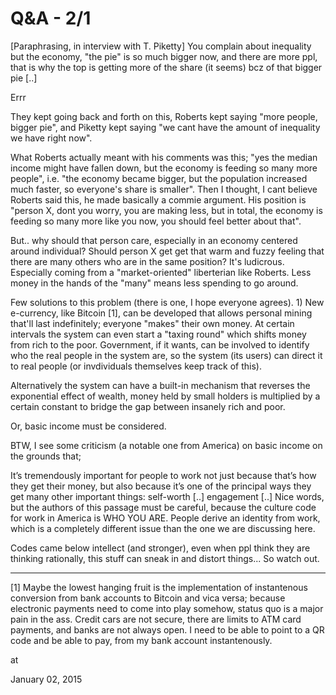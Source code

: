 # Q&A - 2/1
[Paraphrasing, in interview with T. Piketty] You complain about inequality but the economy, "the pie" is so much bigger now, and there are more ppl, that is why the top is getting more of the share (it seems) bcz of that bigger pie [..]

Errr

They kept going back and forth on this, Roberts kept saying "more people, bigger pie", and Piketty kept saying "we cant have the amount of inequality we have right now".

What Roberts actually meant with his comments was  this; "yes the median income might have fallen down, but the economy is feeding so many more people", i.e. "the economy became bigger, but the population increased much faster, so everyone's share is smaller". Then  I thought, I cant believe Roberts said this, he  made basically a commie argument. His position is "person X, dont you worry, you are making less, but in total, the economy is feeding so many more like you now, you should feel better about that".

But.. why should that person care, especially in an economy centered around individual? Should person X get get that warm and fuzzy feeling that there are many others  who are in the same position? It's ludicrous. Especially coming from a "market-oriented" liberterian like Roberts. Less money in the hands of the "many" means less spending to go around.

Few solutions to this problem (there is one, I hope everyone agrees). 1) New e-currency, like Bitcoin [1], can be developed that allows personal mining that'll last indefinitely; everyone "makes" their own money. At certain intervals the system can even start a "taxing round" which shifts money from rich to the poor. Government, if it wants, can be involved to identify who the real people in the system are, so the system (its users) can direct it to real people (or invdividuals themselves keep track of this).

Alternatively the system can have a built-in mechanism that reverses the exponential effect of wealth, money held by small holders is multiplied by a certain constant to bridge the gap between insanely rich and poor. 

Or, basic income must be considered.

BTW, I see some criticism (a notable one from America) on basic income on the grounds that; 

It’s tremendously important for people to work not just because that’s how they get their money, but also because it’s one of the principal ways they get many other important things: self-worth [..] engagement [..]
Nice words, but the authors of this passage  must be careful, because the culture code for work in America is WHO YOU ARE. People derive an identity from work, which is a completely different issue than the one we are discussing here.

Codes came below intellect (and  stronger), even when ppl think they are thinking rationally, this stuff can sneak in and distort things... So watch out.

---

[1] Maybe the lowest hanging fruit is the implementation of instantenous conversion from bank accounts to Bitcoin and vica versa; because electronic payments need to come into play somehow, status quo is a major pain in the ass. Credit cars are not secure, there are limits to ATM card payments, and banks are not always open. I need to be able to point to a QR code and be able to pay, from my bank account instantenously.







at

January 02, 2015















